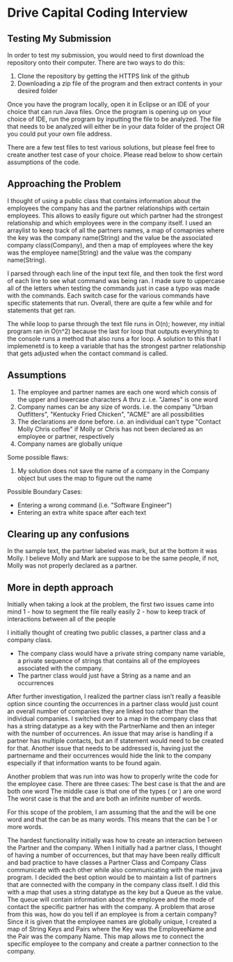 # Drive Capital Coding Interview
## Testing My Submission
In order to test my submission, you would need to first download the repository onto their computer. There are two ways to do this:
1) Clone the repository by getting the HTTPS link of the github
2) Downloading a zip file of the program and then extract contents in your desired folder

Once you have the program locally, open it in Eclipse or an IDE of your choice that can run Java files. Once the program is opening up on your choice of IDE,
run the program by inputting the file to be analyzed. The file that needs to be analyzed will either be in your data folder of the project OR you could put your own file address.

There are a few test files to test various solutions, but please feel free to create another test case of your choice. Please read below to show certain assumptions of the code.

## Approaching the Problem
I thought of using a public class that contains information about the employees the company has and the partner relationships with certain employees. This allows to easily figure out which partner had the strongest relationship and which employees were in the company itself. I used an arraylist to keep track of all the partners names, a map of comapnies where the key was the company name(String) and the value be the associated company class(Company), and then a map of employees where the key was the employee name(String) and the value was the company name(String).

I parsed through each line of the input text file, and then took the first word of each line to see what command was being ran. I made sure to uppercase all of the letters when testing the commands just in case a typo was made with the commands. Each switch case for the various commands have specific statements that run. Overall, there are quite a few while and for statements that get ran.

The  while loop to parse through the text file runs in O(n); however, my initial program ran in O(n^2) because the last for loop that outputs everything to the console runs a method that also runs a for loop. A solution to this that I implemenetd is to keep a variable that has the strongest partner relationship that gets adjusted when the contact command is called.

## Assumptions
1) The employee and partner names are each one word which consis of the upper and lowercase characters A thru z. i.e. "James" is one word
2) Company names can be any size of words. i.e. the company "Urban Outfitters", "Kentucky Fried Chicken", "ACME" are all possibilities
3) The declarations are done before. i.e. an individual can't type "Contact Molly Chris coffee" if Molly or Chris has not been declared as an employee or partner, respectively
4) Company names are globally unique

Some possible flaws:
1) My solution does not save the name of a company in the Company object but uses the map to figure out the name

Possible Boundary Cases:
- Entering a wrong command (i.e. "Software Engineer")
- Entering an extra white space after each text

## Clearing up any confusions
In the sample text, the partner labeled was mark, but at the bottom it was Molly. I believe Molly and Mark are suppose to be the same people, if not, Molly was not properly declared as a partner.


## More in depth approach
Initially when taking a look at the problem, the first two issues came into mind
1 - how to segment the file really easily
2 - how to keep track of interactions between all of the people

I initially thought of creating two public classes, a partner class and a company class.
- The company class would have a private string company name variable, a private sequence of strings that contains all of the employees associated with the company.
- The partner class would just have a String as a name and an occurrences

After further investigation, I realized the partner class isn’t really a feasible option since counting the occurrences in a partner class would just count an overall number of companies they are linked too rather than the individual companies. I switched over to a map in the company class that has a string datatype as a key with the PartnerName and then an integer with the number of occurrences. An issue that may arise is handling if a partner has multiple contacts, but an if statement would need to be created for that. Another issue that needs to be addressed is, having just the partnername and their occurrences would hide the link to the company especially if that information wants to be found again.


Another problem that was run into was how to properly write the code for the employee case. There are three cases:
The best case is that the <employeeName> and <companyName> are both one word
The middle case is that one of the types (<employeeName> or <companyName>) are one word
The worst case is that the <employeeName> and <companyName> are both an infinite number of words.

For this scope of the problem, I am assuming that the <employeeName>  and the <partnerName> will be one word and that the <companyName> can be as many words. This means that the <companyName> can be 1 or more words. 

The hardest functionality initially was how to create an interaction between the Partner and the company. When I initially had a partner class, I thought of having a number of occurrences, but that may have been really difficult and bad practice to have classes a Partner Class and Company Class communicate with each other while also communicating with the main java program. I decided the best option would be to maintain a list of partners that are connected with the company in the company class itself. I did this with a map that uses a string datatype as the key but a Queue<String> as the value. The queue will contain information about the employee and the mode of contact the specific partner has with the company. A problem that arose from this was, how do you tell if an employee is from a certain company? Since it is given that the employee names are globally unique, I created a map of String Keys and Pairs where the Key was the EmployeeName and the Pair was the company Name. This map allows me to connect the specific employee to the company and create a partner connection to the company.
